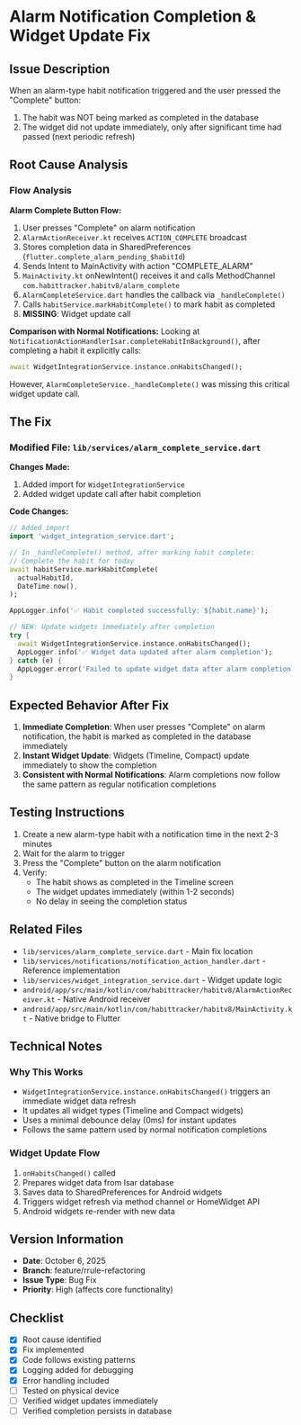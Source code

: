 # Alarm Notification Completion & Widget Update Fix

## Issue Description
When an alarm-type habit notification triggered and the user pressed the "Complete" button:
1. The habit was NOT being marked as completed in the database
2. The widget did not update immediately, only after significant time had passed (next periodic refresh)

## Root Cause Analysis

### Flow Analysis
**Alarm Complete Button Flow:**
1. User presses "Complete" on alarm notification
2. `AlarmActionReceiver.kt` receives `ACTION_COMPLETE` broadcast
3. Stores completion data in SharedPreferences (`flutter.complete_alarm_pending_$habitId`)
4. Sends Intent to MainActivity with action "COMPLETE_ALARM"
5. `MainActivity.kt` onNewIntent() receives it and calls MethodChannel `com.habittracker.habitv8/alarm_complete`
6. `AlarmCompleteService.dart` handles the callback via `_handleComplete()`
7. Calls `habitService.markHabitComplete()` to mark habit as completed
8. **MISSING**: Widget update call

**Comparison with Normal Notifications:**
Looking at `NotificationActionHandlerIsar.completeHabitInBackground()`, after completing a habit it explicitly calls:
```dart
await WidgetIntegrationService.instance.onHabitsChanged();
```

However, `AlarmCompleteService._handleComplete()` was missing this critical widget update call.

## The Fix

### Modified File: `lib/services/alarm_complete_service.dart`

**Changes Made:**
1. Added import for `WidgetIntegrationService`
2. Added widget update call after habit completion

**Code Changes:**

```dart
// Added import
import 'widget_integration_service.dart';

// In _handleComplete() method, after marking habit complete:
// Complete the habit for today
await habitService.markHabitComplete(
  actualHabitId,
  DateTime.now(),
);

AppLogger.info('✅ Habit completed successfully: ${habit.name}');

// NEW: Update widgets immediately after completion
try {
  await WidgetIntegrationService.instance.onHabitsChanged();
  AppLogger.info('✅ Widget data updated after alarm completion');
} catch (e) {
  AppLogger.error('Failed to update widget data after alarm completion', e);
}
```

## Expected Behavior After Fix

1. **Immediate Completion**: When user presses "Complete" on alarm notification, the habit is marked as completed in the database immediately
2. **Instant Widget Update**: Widgets (Timeline, Compact) update immediately to show the completion
3. **Consistent with Normal Notifications**: Alarm completions now follow the same pattern as regular notification completions

## Testing Instructions

1. Create a new alarm-type habit with a notification time in the next 2-3 minutes
2. Wait for the alarm to trigger
3. Press the "Complete" button on the alarm notification
4. Verify:
   - The habit shows as completed in the Timeline screen
   - The widget updates immediately (within 1-2 seconds)
   - No delay in seeing the completion status

## Related Files
- `lib/services/alarm_complete_service.dart` - Main fix location
- `lib/services/notifications/notification_action_handler.dart` - Reference implementation
- `lib/services/widget_integration_service.dart` - Widget update logic
- `android/app/src/main/kotlin/com/habittracker/habitv8/AlarmActionReceiver.kt` - Native Android receiver
- `android/app/src/main/kotlin/com/habittracker/habitv8/MainActivity.kt` - Native bridge to Flutter

## Technical Notes

### Why This Works
- `WidgetIntegrationService.instance.onHabitsChanged()` triggers an immediate widget data refresh
- It updates all widget types (Timeline and Compact widgets)
- Uses a minimal debounce delay (0ms) for instant updates
- Follows the same pattern used by normal notification completions

### Widget Update Flow
1. `onHabitsChanged()` called
2. Prepares widget data from Isar database
3. Saves data to SharedPreferences for Android widgets
4. Triggers widget refresh via method channel or HomeWidget API
5. Android widgets re-render with new data

## Version Information
- **Date**: October 6, 2025
- **Branch**: feature/rrule-refactoring
- **Issue Type**: Bug Fix
- **Priority**: High (affects core functionality)

## Checklist
- [x] Root cause identified
- [x] Fix implemented
- [x] Code follows existing patterns
- [x] Logging added for debugging
- [x] Error handling included
- [ ] Tested on physical device
- [ ] Verified widget updates immediately
- [ ] Verified completion persists in database

